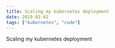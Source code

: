 ```yaml
---
title: Scaling my kubernetes deployment
date: 2019-02-02
tags: ["kubernetes", "code"]
---
```


Scaling my kubernetes deployment
